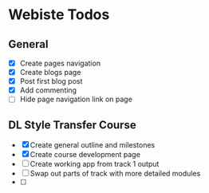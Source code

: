 # Webiste Todos

## General

- [X] Create pages navigation
- [X] Create blogs page
- [X] Post first blog post
- [X] Add commenting
- [ ] Hide page navigation link on page

## DL Style Transfer Course

- [X] Create general outline and milestones
- [X] Create course development page 
- [ ] Create working app from track 1 output
- [ ] Swap out parts of track with more detailed modules
- [ ] 
